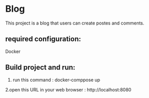 # Blog

This project is a blog that users can create postes and comments.

## required configuration:

Docker

## Build project and run:

1. run this command :
docker-comppose up

2.open this URL in your web browser : http://localhost:8080
